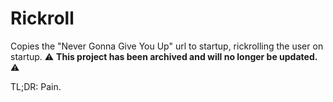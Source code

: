 # Rickroll
Copies the "Never Gonna Give You Up" url to startup, rickrolling the user on startup.
⚠️ **This project has been archived and will no longer be updated.** ⚠️

TL;DR: Pain.
